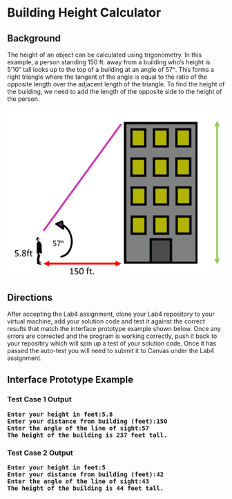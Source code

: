 # Building Height Calculator

## Background

The height of an object can be calculated using trigonometry. In this example, a person standing 150 ft. away from a building who’s height is 5’10” tall looks up to the top of a building at an angle of 57ᵒ. 
This forms a right triangle where the tangent of the angle is equal to the ratio of the opposite length over the adjacent length of the triangle. To find the height of the building, we need to add the length 
of the opposite side to the height of the person.

![Building](BuildingHeight.png)

## Directions
After accepting the Lab4 assignment, clone your Lab4 repository to your virtual machine, add your solution code and test it against the correct results that match the interface prototype example shown below. 
Once any errors are corrected and the program is working correctly, push it back to your repositiry which will spin up a test of your solution code. Once it has passed the auto-test you will need to submit it 
to Canvas under the Lab4 assignment.

## Interface Prototype Example

### Test Case 1 Output
<pre><b>Enter your height in feet:5.8
Enter your distance from building (feet):150
Enter the angle of the line of sight:57
The height of the building is 237 feet tall.</b></pre>
### Test Case 2 Output
<pre><b>Enter your height in feet:5
Enter your distance from building (feet):42
Enter the angle of the line of sight:43
The height of the building is 44 feet tall.</b></pre>




